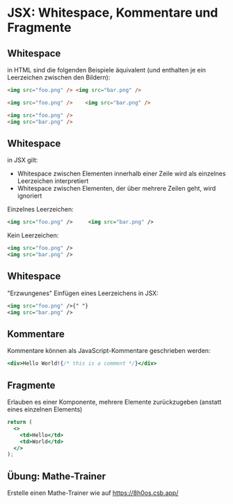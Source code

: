 # JSX: Whitespace, Kommentare und Fragmente

## Whitespace

in HTML sind die folgenden Beispiele äquivalent (und enthalten je ein Leerzeichen zwischen den Bildern):

<!-- prettier-ignore-start -->

```html
<img src="foo.png" /> <img src="bar.png" />
```

```html
<img src="foo.png" />    <img src="bar.png" />
```

```html
<img src="foo.png" />
<img src="bar.png" />
```

<!-- prettier-ignore-end -->

## Whitespace

in JSX gilt:

- Whitespace zwischen Elementen innerhalb einer Zeile wird als einzelnes Leerzeichen interpretiert
- Whitespace zwischen Elementen, der über mehrere Zeilen geht, wird ignoriert

<!-- prettier-ignore-start -->

Einzelnes Leerzeichen:

```xml
<img src="foo.png" />     <img src="bar.png" />
```

Kein Leerzeichen:

```xml
<img src="foo.png" />
<img src="bar.png" />
```

<!-- prettier-ignore-end -->

## Whitespace

"Erzwungenes" Einfügen eines Leerzeichens in JSX:

```xml
<img src="foo.png" />{" "}
<img src="bar.png" />
```

## Kommentare

Kommentare können als JavaScript-Kommentare geschrieben werden:

```jsx
<div>Hello World!{/* this is a comment */}</div>
```

## Fragmente

Erlauben es einer Komponente, mehrere Elemente zurückzugeben (anstatt eines einzelnen Elements)

```jsx
return (
  <>
    <td>Hello</td>
    <td>World</td>
  </>
);
```

## Übung: Mathe-Trainer

Erstelle einen Mathe-Trainer wie auf https://8h0os.csb.app/
